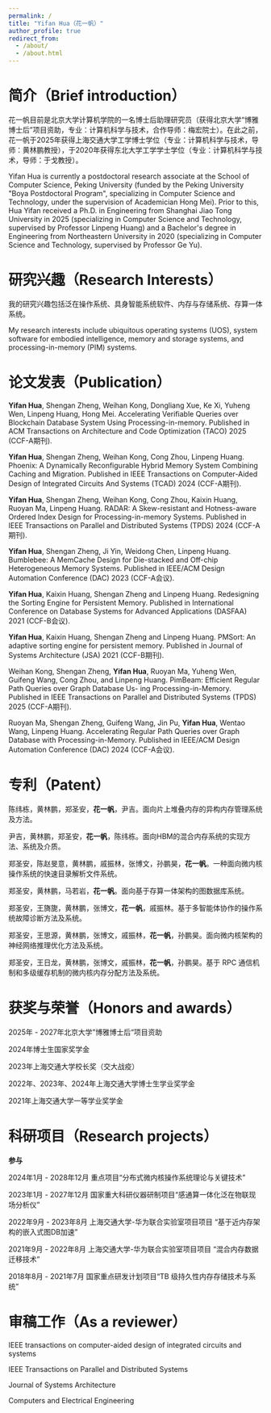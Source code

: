 ```yaml
---
permalink: /
title: "Yifan Hua（花一帆）"
author_profile: true
redirect_from: 
  - /about/
  - /about.html
---
```


简介（Brief introduction）
======

花一帆目前是北京大学计算机学院的一名博士后助理研究员（获得北京大学“博雅博士后”项目资助，专业：计算机科学与技术，合作导师：梅宏院士）。在此之前，花一帆于2025年获得上海交通大学工学博士学位（专业：计算机科学与技术，导师：黄林鹏教授），于2020年获得东北大学工学学士学位（专业：计算机科学与技术，导师：于戈教授）。

Yifan Hua is currently a postdoctoral research associate at the School of Computer Science, Peking University (funded by the Peking University "Boya Postdoctoral Program", specializing in Computer Science and Technology, under the supervision of Academician Hong Mei). Prior to this, Hua Yifan received a Ph.D. in Engineering from Shanghai Jiao Tong University in 2025 (specializing in Computer Science and Technology, supervised by Professor Linpeng Huang) and a Bachelor's degree in Engineering from Northeastern University in 2020 (specializing in Computer Science and Technology, supervised by Professor Ge Yu).

研究兴趣（Research Interests）
======

我的研究兴趣包括泛在操作系统、具身智能系统软件、内存与存储系统、存算一体系统。

My research interests include ubiquitous operating systems (UOS), system software for embodied intelligence, memory and storage systems, and processing-in-memory (PIM) systems.

论文发表（Publication）
======

**Yifan Hua**, Shengan Zheng, Weihan Kong, Dongliang Xue, Ke Xi, Yuheng Wen, Linpeng Huang, Hong Mei. Accelerating Verifiable Queries over Blockchain Database System Using Processing-in-memory. Published in ACM Transactions on Architecture and Code Optimization (TACO) 2025 (CCF-A期刊).

**Yifan Hua**, Shengan Zheng, Weihan Kong, Cong Zhou, Linpeng Huang. Phoenix: A Dynamically Reconfigurable Hybrid Memory System Combining Caching and Migration. Published in IEEE Transactions on Computer-Aided Design of Integrated Circuits And Systems (TCAD) 2024 (CCF-A期刊).

**Yifan Hua**, Shengan Zheng, Weihan Kong, Cong Zhou, Kaixin Huang, Ruoyan Ma, Linpeng Huang. RADAR: A Skew-resistant and Hotness-aware Ordered Index Design for Processing-in-memory Systems. Published in IEEE Transactions on Parallel and Distributed Systems (TPDS) 2024 (CCF-A期刊).

**Yifan Hua**, Shengan Zheng, Ji Yin, Weidong Chen, Linpeng Huang. Bumblebee: A MemCache Design for Die-stacked and Off-chip Heterogeneous Memory Systems. Published in IEEE/ACM Design Automation Conference (DAC) 2023 (CCF-A会议).

**Yifan Hua**, Kaixin Huang, Shengan Zheng and Linpeng Huang. Redesigning the Sorting Engine for Persistent Memory. Published in International Conference on Database Systems for Advanced Applications (DASFAA) 2021 (CCF-B会议). 

**Yifan Hua**, Kaixin Huang, Shengan Zheng and Linpeng Huang. PMSort: An adaptive sorting engine for persistent memory. Published in Journal of Systems Architecture (JSA) 2021 (CCF-B期刊). 

Weihan Kong, Shengan Zheng, **Yifan Hua**, Ruoyan Ma, Yuheng Wen, Guifeng Wang, Cong
Zhou, and Linpeng Huang. PimBeam: Efficient Regular Path Queries over Graph Database Us-
ing Processing-in-Memory. Published in IEEE Transactions on Parallel and Distributed Systems (TPDS) 2025 (CCF-A期刊).

Ruoyan Ma, Shengan Zheng, Guifeng Wang, Jin Pu, **Yifan Hua**, Wentao Wang, Linpeng Huang. Accelerating Regular Path Queries over Graph Database with Processing-in-Memory. Published in IEEE/ACM Design Automation Conference (DAC) 2024 (CCF-A会议).

专利（Patent）
======

陈纬栋，黄林鹏，郑圣安，**花一帆**，尹吉。面向片上堆叠内存的异构内存管理系统及方法。 

尹吉，黄林鹏，郑圣安，**花一帆**，陈纬栋。面向HBM的混合内存系统的实现方法、系统及介质。

郑圣安，陈赵旻意，黄林鹏，戚振林，张博文，孙鹏昊，**花一帆**。一种面向微内核操作系统的快速目录解析文件系统。

郑圣安，黄林鹏，马若岩，**花一帆**。面向基于存算一体架构的图数据库系统。

郑圣安，王旖旎，黄林鹏，张博文，**花一帆**，戚振林。基于多智能体协作的操作系统故障诊断方法及系统。

郑圣安，王思源，黄林鹏，张博文，戚振林，**花一帆**，孙鹏昊。面向微内核架构的神经网络推理优化方法及系统。

郑圣安，王日龙，黄林鹏，张博文，戚振林，**花一帆**，孙鹏昊。基于 RPC 通信机制和多级缓存机制的微内核内存分配方法及系统。


获奖与荣誉（Honors and awards）
======
2025年 - 2027年北京大学”博雅博士后“项目资助

2024年博士生国家奖学金

2023年上海交通大学校长奖（交大战疫）

2022年、2023年、2024年上海交通大学博士生学业奖学金

2021年上海交通大学一等学业奖学金


科研项目（Research projects）
======

**参与**

2024年1月 - 2028年12月 重点项目“分布式微内核操作系统理论与关键技术”

2023年1月 - 2027年12月 国家重大科研仪器研制项目“感通算一体化泛在物联现场分析仪”

2022年9月 - 2023年8月 上海交通大学-华为联合实验室项目项目 “基于近内存架构的嵌入式图DB加速”

2021年9月 - 2022年8月 上海交通大学-华为联合实验室项目项目 “混合内存数据迁移技术”

2018年8月 - 2021年7月 国家重点研发计划项目“TB 级持久性内存存储技术与系统”



审稿工作（As a reviewer）
======

IEEE transactions on computer-aided design of integrated circuits and systems

IEEE Transactions on Parallel and Distributed Systems

Journal of Systems Architecture

Computers and Electrical Engineering

